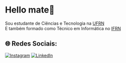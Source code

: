 # Hello mate👋 
Sou estudante de Ciências e Tecnologia na <a href="https://www.ufrn.br/">UFRN</a> 
<br/>
E também formado como Técnico em Informática no <a href="https://portal.ifrn.edu.br/">IFRN</a>

## 🌐 Redes Sociais:
[![Instagram](https://img.shields.io/badge/Instagram-%23E4405F.svg?logo=Instagram&logoColor=white)](https://www.instagram.com/brenofpereira/) 
[![LinkedIn](https://img.shields.io/badge/LinkedIn-%230077B5.svg?logo=linkedin&logoColor=white)](https://www.linkedin.com/in/brenofpereira/)





<!--
**brenofpereira/brenofpereira** is a ✨ _special_ ✨ repository because its `README.md` (this file) appears on your GitHub profile.

Here are some ideas to get you started:

- 🔭 I’m currently working on ...
- 🌱 I’m currently learning ...
- 👯 I’m looking to collaborate on ...
- 🤔 I’m looking for help with ...
- 💬 Ask me about ...
- 📫 How to reach me: ...
- 😄 Pronouns: ...
- ⚡ Fun fact: ...
-->

